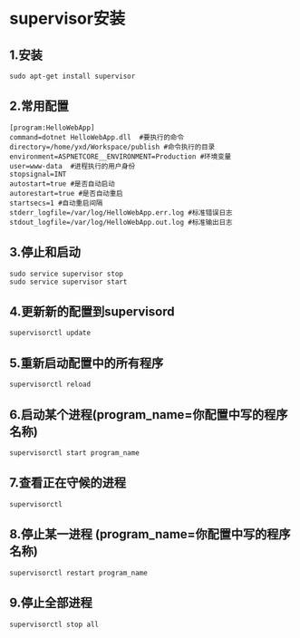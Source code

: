 # supervisor安装

## 1.安装

    sudo apt-get install supervisor

## 2.常用配置

    [program:HelloWebApp]
    command=dotnet HelloWebApp.dll  #要执行的命令
    directory=/home/yxd/Workspace/publish #命令执行的目录
    environment=ASPNETCORE__ENVIRONMENT=Production #环境变量
    user=www-data  #进程执行的用户身份
    stopsignal=INT
    autostart=true #是否自动启动
    autorestart=true #是否自动重启
    startsecs=1 #自动重启间隔
    stderr_logfile=/var/log/HelloWebApp.err.log #标准错误日志
    stdout_logfile=/var/log/HelloWebApp.out.log #标准输出日志

## 3.停止和启动

    sudo service supervisor stop
    sudo service supervisor start

## 4.更新新的配置到supervisord

    supervisorctl update

## 5.重新启动配置中的所有程序

    supervisorctl reload

## 6.启动某个进程(program_name=你配置中写的程序名称)

    supervisorctl start program_name

## 7.查看正在守候的进程

    supervisorctl

## 8.停止某一进程 (program_name=你配置中写的程序名称)

    supervisorctl restart program_name

## 9.停止全部进程

    supervisorctl stop all